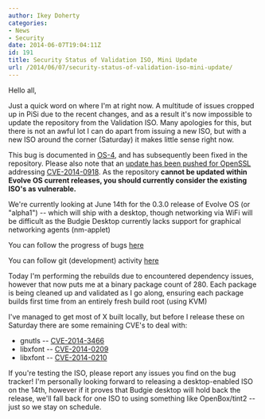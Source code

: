 ```yaml
---
author: Ikey Doherty
categories:
- News
- Security
date: 2014-06-07T19:04:11Z
id: 191
title: Security Status of Validation ISO, Mini Update
url: /2014/06/07/security-status-of-validation-iso-mini-update/
---
```


Hello all,

Just a quick word on where I'm at right now. A multitude of issues cropped up in PiSi due to the recent changes, and as a result it's now impossible to update the repository from the Validation ISO. Many apologies for this, but there is not an awful lot I can do apart from issuing a new ISO, but with a new ISO around the corner (Saturday) it makes little sense right now.

This bug is documented in [OS-4](https://solus-project.com/project/os/issues/OS-4), and has subsequently been fixed in the repository. Please also note that an 
[update has been pushed for OpenSSL](https://github.com/solus-project/repository/commit/ed525284f039aae2cbafd3924cbca5b37cfd4c21) addressing 
[CVE-2014-0918](http://cve.mitre.org/cgi-bin/cvename.cgi?name=CVE-2014-0198). As the repository 
**cannot be updated within Evolve OS current releases, you should currently consider the existing ISO's as vulnerable.**

We're currently looking at June 14th for the 0.3.0 release of Evolve OS (or "alpha1") -- which will ship with a desktop, though networking via WiFi will be difficult 
as the Budgie Desktop currently lacks support for graphical networking agents (nm-applet)

You can follow the progress of bugs [here](https://solus-project.com/project/os/milestone/2/details)

You can follow git (development) activity [here](https://github.com/solus-project/repository/commits/master)

Today I'm performing the rebuilds due to encountered dependency issues, however that now puts me at a binary package count of 280. Each package is being cleaned 
up and validated as I go along, ensuring each package builds first time from an entirely fresh build root (using KVM)

I've managed to get most of X built locally, but before I release these on Saturday there are some remaining CVE's to deal with:

* gnutls -- [CVE-2014-3466](https://cve.mitre.org/cgi-bin/cvename.cgi?name=CVE-2014-3466)
* libxfont -- [CVE-2014-0209](https://cve.mitre.org/cgi-bin/cvename.cgi?name=CVE-2014-0209)
* libxfont -- [CVE-2014-0210](https://cve.mitre.org/cgi-bin/cvename.cgi?name=CVE-2014-0210)

If you're testing the ISO, please report any issues you find on the bug tracker! I'm personally looking forward to releasing a desktop-enabled ISO on the 14th, however if it 
proves that Budgie desktop will hold back the release, we'll fall back for one ISO to using something like OpenBox/tint2 -- just so we stay on schedule.